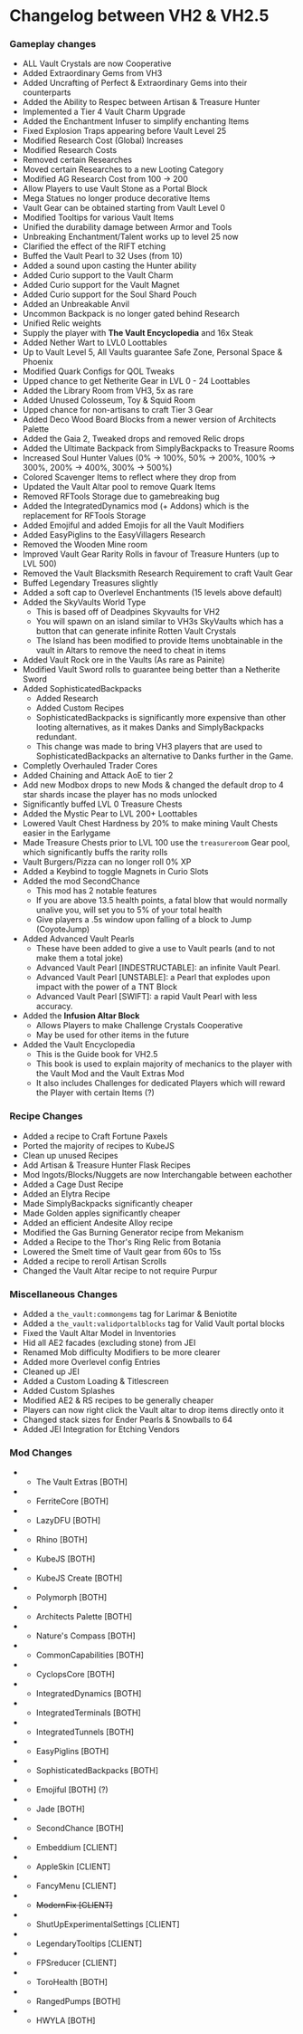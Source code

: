 # Changelog between VH2 & VH2.5


### Gameplay changes
- ALL Vault Crystals are now Cooperative
- Added Extraordinary Gems from VH3
- Added Uncrafting of Perfect & Extraordinary Gems into their counterparts
- Added the Ability to Respec between Artisan & Treasure Hunter
- Implemented a Tier 4 Vault Charm Upgrade
- Added the Enchantment Infuser to simplify enchanting Items
- Fixed Explosion Traps appearing before Vault Level 25
- Modified Research Cost (Global) Increases
- Modified Research Costs
- Removed certain Researches
- Moved certain Researches to a new Looting Category
- Modified AG Research Cost from 100 -> 200
- Allow Players to use Vault Stone as a Portal Block
- Mega Statues no longer produce decorative Items
- Vault Gear can be obtained starting from Vault Level 0
- Modified Tooltips for various Vault Items
- Unified the durability damage between Armor and Tools
- Unbreaking Enchantment/Talent works up to level 25 now
- Clarified the effect of the RIFT etching
- Buffed the Vault Pearl to 32 Uses (from 10)
- Added a sound upon casting the Hunter ability
- Added Curio support to the Vault Charm
- Added Curio support for the Vault Magnet
- Added Curio support for the Soul Shard Pouch
- Added an Unbreakable Anvil
- Uncommon Backpack is no longer gated behind Research
- Unified Relic weights
- Supply the player with **The Vault Encyclopedia** and 16x Steak
- Added Nether Wart to LVL0 Loottables
- Up to Vault Level 5, All Vaults guarantee Safe Zone, Personal Space & Phoenix
- Modified Quark Configs for QOL Tweaks
- Upped chance to get Netherite Gear in LVL 0 - 24 Loottables
- Added the Library Room from VH3, 5x as rare
- Added Unused Colosseum, Toy & Squid Room
- Upped chance for non-artisans to craft Tier 3 Gear
- Added Deco Wood Board Blocks from a newer version of Architects Palette
- Added the Gaia 2, Tweaked drops and removed Relic drops
- Added the Ultimate Backpack from SimplyBackpacks to Treasure Rooms
- Increased Soul Hunter Values (0% -> 100%, 50% -> 200%, 100% -> 300%, 200% -> 400%, 300% -> 500%)
- Colored Scavenger Items to reflect where they drop from
- Updated the Vault Altar pool to remove Quark Items
- Removed RFTools Storage due to gamebreaking bug
- Added the IntegratedDynamics mod (+ Addons) which is the replacement for RFTools Storage
- Added Emojiful and added Emojis for all the Vault Modifiers
- Added EasyPiglins to the EasyVillagers Research
- Removed the Wooden Mine room
- Improved Vault Gear Rarity Rolls in favour of Treasure Hunters (up to LVL 500)
- Removed the Vault Blacksmith Research Requirement to craft Vault Gear
- Buffed Legendary Treasures slightly
- Added a soft cap to Overlevel Enchantments (15 levels above default)
- Added the SkyVaults World Type
    - This is based off of Deadpines Skyvaults for VH2
    - You will spawn on an island similar to VH3s SkyVaults which has a button that can generate infinite Rotten Vault Crystals
    - The Island has been modified to provide Items unobtainable in the vault in Altars to remove the need to cheat in items
- Added Vault Rock ore in the Vaults (As rare as Painite)
- Modified Vault Sword rolls to guarantee being better than a Netherite Sword
- Added SophisticatedBackpacks
    - Added Research
    - Added Custom Recipes
    - SophisticatedBackpacks is significantly more expensive than other looting alternatives, as it makes Danks and SimplyBackpacks redundant.
    - This change was made to bring VH3 players that are used to SophisticatedBackpacks an alternative to Danks further in the Game.
- Completly Overhauled Trader Cores
- Added Chaining and Attack AoE to tier 2
- Add new Modbox drops to new Mods & changed the default drop to 4 star shards incase the player has no mods unlocked
- Significantly buffed LVL 0 Treasure Chests
- Added the Mystic Pear to LVL 200+ Loottables
- Lowered Vault Chest Hardness by 20% to make mining Vault Chests easier in the Earlygame
- Made Treasure Chests prior to LVL 100 use the `treasureroom` Gear pool, which significantly buffs the rarity rolls
- Vault Burgers/Pizza can no longer roll 0% XP
- Added a Keybind to toggle Magnets in Curio Slots
- Added the mod SecondChance
    - This mod has 2 notable features
    - If you are above 13.5 health points, a fatal blow that would normally unalive you, will set you to 5% of your total health
    - Give players a .5s window upon falling of a block to Jump (CoyoteJump)
- Added Advanced Vault Pearls
    - These have been added to give a use to Vault pearls (and to not make them a total joke)
    - Advanced Vault Pearl [INDESTRUCTABLE]: an infinite Vault Pearl.
    - Advanced Vault Pearl [UNSTABLE]: a Pearl that explodes upon impact with the power of a TNT Block
    - Advanced Vault Pearl [SWIFT]: a rapid Vault Pearl with less accuracy.
- Added the **Infusion Altar Block**
    - Allows Players to make Challenge Crystals Cooperative
    - May be used for other items in the future
- Added the Vault Encyclopedia
    - This is the Guide book for VH2.5
    - This book is used to explain majority of mechanics to the player with the Vault Mod and the Vault Extras Mod
    - It also includes Challenges for dedicated Players which will reward the Player with certain Items (?)



### Recipe Changes
- Added a recipe to Craft Fortune Paxels
- Ported the majority of recipes to KubeJS
- Clean up unused Recipes
- Add Artisan & Treasure Hunter Flask Recipes
- Mod Ingots/Blocks/Nuggets are now Interchangable between eachother
- Added a Cage Dust Recipe
- Added an Elytra Recipe
- Made SimplyBackpacks significantly cheaper
- Made Golden apples significantly cheaper
- Added an efficient Andesite Alloy recipe
- Modified the Gas Burning Generator recipe from Mekanism
- Added a Recipe to the Thor's Ring Relic from Botania
- Lowered the Smelt time of Vault gear from 60s to 15s
- Added a recipe to reroll Artisan Scrolls
- Changed the Vault Altar recipe to not require Purpur


### Miscellaneous Changes
- Added a `the_vault:commongems` tag for Larimar & Beniotite
- Added a `the_vault:validportalblocks` tag for Valid Vault portal blocks
- Fixed the Vault Altar Model in Inventories
- Hid all AE2 facades (excluding stone) from JEI
- Renamed Mob difficulty Modifiers to be more clearer
- Added more Overlevel config Entries
- Cleaned up JEI
- Added a Custom Loading & Titlescreen
- Added Custom Splashes
- Modified AE2 & RS recipes to be generally cheaper
- Players can now right click the Vault altar to drop items directly onto it
- Changed stack sizes for Ender Pearls & Snowballs to 64
- Added JEI Integration for Etching Vendors


### Mod Changes
- + The Vault Extras [BOTH]
- + FerriteCore [BOTH]
- + LazyDFU [BOTH]
- + Rhino [BOTH]
- + KubeJS [BOTH]
- + KubeJS Create [BOTH]
- + Polymorph [BOTH]
- + Architects Palette [BOTH]
- + Nature's Compass [BOTH]
- + CommonCapabilities [BOTH]
- + CyclopsCore [BOTH]
- + IntegratedDynamics [BOTH]
- + IntegratedTerminals [BOTH]
- + IntegratedTunnels [BOTH]
- + EasyPiglins [BOTH]
- + SophisticatedBackpacks [BOTH]
- + Emojiful [BOTH] (?)
- + Jade [BOTH]
- + SecondChance [BOTH]
- + Embeddium [CLIENT]
- + AppleSkin [CLIENT]
- + FancyMenu [CLIENT]
- + ~~ModernFix [CLIENT]~~
- + ShutUpExperimentalSettings [CLIENT]
- + LegendaryTooltips [CLIENT]
- + FPSreducer [CLIENT]

- - ToroHealth [BOTH]
- - RangedPumps [BOTH]
- - HWYLA [BOTH]



